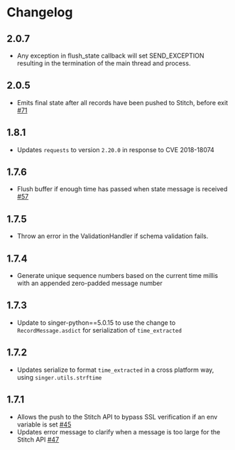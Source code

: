 # Changelog

## 2.0.7
  * Any exception in flush_state callback will set SEND_EXCEPTION resulting in the termination of the main thread and process.

## 2.0.5
  * Emits final state after all records have been pushed to Stitch, before exit [#71](https://github.com/singer-io/target-stitch/pull/71)

## 1.8.1
  * Updates `requests` to version `2.20.0` in response to CVE 2018-18074

## 1.7.6
  * Flush buffer if enough time has passed when state message is received [#57](https://github.com/singer-io/target-stitch/pull/57)

## 1.7.5
  * Throw an error in the ValidationHandler if schema validation fails.

## 1.7.4
  * Generate unique sequence numbers based on the current time millis with an appended zero-padded message number

## 1.7.3
  * Update to singer-python==5.0.15 to use the change to `RecordMessage.asdict` for serialization of `time_extracted`

## 1.7.2
  * Updates serialize to format `time_extracted` in a cross platform way, using `singer.utils.strftime`

## 1.7.1
  * Allows the push to the Stitch API to bypass SSL verification if an env variable is set [#45](https://github.com/singer-io/target-stitch/pull/45)
  * Updates error message to clarify when a message is too large for the Stitch API [#47](https://github.com/singer-io/target-stitch/pull/47)
